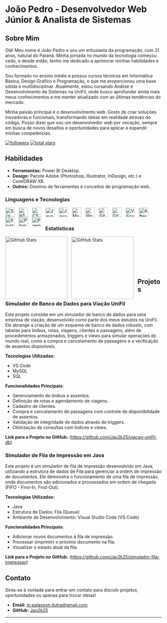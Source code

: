 # João Pedro - Desenvolvedor Web Júnior & Analista de Sistemas

## Sobre Mim

Olá! Meu nome é João Pedro e sou um entusiasta da programação, com 21 anos, natural do Paraná. Minha jornada no mundo da tecnologia começou cedo, e desde então, tenho me dedicado a aprimorar minhas habilidades e conhecimentos.

Sou formado no ensino médio e possuo cursos técnicos em Informática Básica, Design Gráfico e Programação, o que me proporcionou uma base sólida e multidisciplinar. Atualmente, estou cursando Análise e Desenvolvimento de Sistemas na UniFil, onde busco aprofundar ainda mais meus conhecimentos e me manter atualizado com as últimas tendências do mercado.

Minha paixão principal é o desenvolvimento web. Gosto de criar soluções inovadoras e funcionais, transformando ideias em realidade através do código. Posso dizer que sou um desenvolvedor web por vocação, sempre em busca de novos desafios e oportunidades para aplicar e expandir minhas competências.

<p align="left">
  <a href="https://github.com/Jao2k25?tab=followers">
    <img alt="followers" title="Follow me on Github" src="https://custom-icon-badges.demolab.com/github/followers/Jao2k25?color=236ad3&labelColor=1155ba&style=for-the-badge&logo=person-add&label=Follow&logoColor=white"/></a>
  <a href="https://github.com/Jao2k25?tab=repositories&sort=stargazers">
    <img alt="total stars" title="Total stars on Github" src="https://custom-icon-badges.demolab.com/github/stars/Jao2k25?color=55960c&style=for-the-badge&labelColor=488207&logo=star"/></a>
</p>

## Habilidades

*   **Ferramentas:** Power BI Desktop.
*   **Design:** Pacote Adobe (Photoshop, Illustrator, InDesign, etc.) e CorelDRAW X8.
*   **Outros:** Domínio de ferramentas e conceitos de programação web.

### Linguagens e Tecnologias

<img
    align="left"
    alt="SQL"
    title="SQL"
    width="30px"
    style="padding-right: 10px;"
    src="https://cdn.jsdelivr.net/gh/devicons/devicon@latest/icons/azuresqldatabase/azuresqldatabase-original.svg"
/>
<img
    align="left"
    alt="HTML"
    title="HTML"
    width="30px"
    style="padding-right: 10px;"
    src="https://cdn.jsdelivr.net/gh/devicons/devicon@latest/icons/html5/html5-original-wordmark.svg"
/>
<img
    align="left"
    alt="CSS"
    title="CSS"
    width="30px"
    style="padding-right: 10px;"
    src="https://cdn.jsdelivr.net/gh/devicons/devicon@latest/icons/css3/css3-original-wordmark.svg"
/>
<img
    align="left"
    alt="Java"
    title="Java"
    width="30px"
    style="padding-right: 10px;"
    src="https://cdn.jsdelivr.net/gh/devicons/devicon@latest/icons/java/java-plain-wordmark.svg"
/>
<img
    align="left"
    alt="JavaScript"
    title="JavaScript"
    width="30px"
    style="padding-right: 10px;"
    src="https://cdn.jsdelivr.net/gh/devicons/devicon@latest/icons/javascript/javascript-original.svg"
/>
<img
    align="left"
    alt="MySQL"
    title="MySQL"
    width="30px"
    style="padding-right: 10px;"
    src="https://cdn.jsdelivr.net/gh/devicons/devicon@latest/icons/mysql/mysql-plain-wordmark.svg"
/>
<img
    align="left"
    alt="WordPress"
    title="WordPress"
    width="30px"
    style="padding-right: 10px;"
    src="https://cdn.jsdelivr.net/gh/devicons/devicon@latest/icons/wordpress/wordpress-plain-wordmark.svg"
/>
<img
    align="left"
    alt="Git"
    title="Git"
    width="30px"
    style="padding-right: 10px;"
    src="https://cdn.jsdelivr.net/gh/devicons/devicon@latest/icons/git/git-original.svg"
/>
<img
    align="left"
    alt="GitHub"
    title="GitHub"
    width="30px"
    style="padding-right: 10px;"
    src="https://cdn.jsdelivr.net/gh/devicons/devicon@latest/icons/github/github-original.svg"
/>
<img
    align="left"
    alt="VScode"
    title="VScode"
    width="30px"
    style="padding-right: 10px;"
    src="https://cdn.jsdelivr.net/gh/devicons/devicon@latest/icons/vscode/vscode-original.svg"
/>
<img
    align="left"
    alt="AfterEffects"
    title="AfterEffects"
    width="30px"
    style="padding-right: 10px;"
    src="https://cdn.jsdelivr.net/gh/devicons/devicon@latest/icons/aftereffects/aftereffects-original.svg"
/>
<img
    align="left"
    alt="Illustrator"
    title="Illustrator"
    width="30px"
    style="padding-right: 10px;"
    src="https://cdn.jsdelivr.net/gh/devicons/devicon@latest/icons/illustrator/illustrator-original.svg"
/>
<img
    align="left"
    alt="Photoshop"
    title="Photoshop"
    width="30px"
    style="padding-right: 10px;"
    src="https://cdn.jsdelivr.net/gh/devicons/devicon@latest/icons/photoshop/photoshop-original.svg"
/>
<img
    align="left"
    alt="PremierePro"
    title="PremierePro"
    width="30px"
    style="padding-right: 10px;"
    src="https://cdn.jsdelivr.net/gh/devicons/devicon@latest/icons/premierepro/premierepro-original.svg"
/>

<br/>
<br/>

### Estatísticas

<img
    align="left"
    alt="GitHub Stats"
    height="200"
    style="padding-right: 10px;"
    src="https://github-readme-stats.vercel.app/api?username=Jao2k25&show_icons=true&theme=tokyonight&include_all_commits=true&local=pt-br"
/>

<img
    align="left"
    alt="GitHub Stats"
    height="200"
    style="padding-right: 10px;"
    src="https://github-readme-stats.vercel.app/api/top-langs/?username=Jao2k25&theme=tokyonight&layout=compact&custom_title=Tecnologias&langs_count=9"
/>

<br/>
<br/>
<br/>
<br/>
<br/>
<br/>

## Projetos

### Simulador de Banco de Dados para Viação UniFil

Este projeto consiste em um simulador de banco de dados para uma empresa de viação, desenvolvido como parte dos meus estudos na UniFil. Ele abrange a criação de um esquema de banco de dados robusto, com tabelas para ônibus, rotas, viagens, clientes e passagens, além de procedimentos armazenados, triggers e views para simular operações do mundo real, como a compra e cancelamento de passagens e a verificação de assentos disponíveis.

**Tecnologias Utilizadas:**

*   VS Code
*   MySQL
*   SQL

**Funcionalidades Principais:**

*   Gerenciamento de ônibus e assentos.
*   Definição de rotas e agendamento de viagens.
*   Cadastro de clientes.
*   Compra e cancelamento de passagens com controle de disponibilidade de assentos.
*   Validação de integridade de dados através de triggers.
*   Otimização de consultas com índices e views.

**Link para o Projeto no GitHub:** (https://github.com/Jao2k25/viacao-unifil-db)

### Simulador de Fila de Impressão em Java

Este projeto é um simulador de fila de impressão desenvolvido em Java, utilizando a estrutura de dados de Fila para gerenciar a ordem de impressão de documentos. Ele demonstra o funcionamento de uma fila de impressão, onde documentos são adicionados e processados em ordem de chegada (FIFO - First-In, First-Out).

**Tecnologias Utilizadas:**

*   Java
*   Estrutura de Dados: Fila (Queue)
*   Ambiente de Desenvolvimento: Visual Studio Code (VS Code)

**Funcionalidades Principais:**

*   Adicionar novos documentos à fila de impressão.
*   Processar (imprimir) o próximo documento na fila.
*   Visualizar o estado atual da fila.

**Link para o Projeto no GitHub:** (https://github.com/Jao2k25/simulador-fila-impressao)
## Contato

Sinta-se à vontade para entrar em contato para discutir projetos, oportunidades ou apenas para trocar ideias!

*   **Email:** [jp.palasson.dutra@gmail.com](mailto:jp.palasson.dutra@gmail.com)
*   **GitHub:** [Jao2k25](https://github.com/Jao2k25)

---
